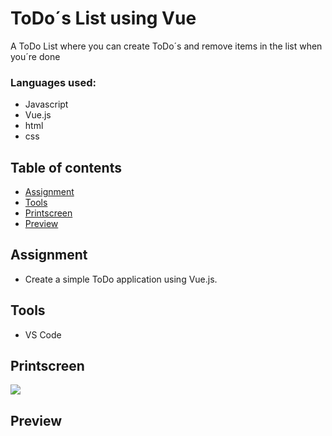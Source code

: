 # ToDo´s List using Vue

A ToDo List where you can create ToDo´s and remove items in the list when you´re done

### Languages used:

- Javascript
- Vue.js
- html
- css

## Table of contents

- [Assignment](#assignment)
- [Tools](#tools)
- [Printscreen](#printscreen)
- [Preview](#preview)

## Assignment

- Create a simple ToDo application using Vue.js.


## Tools

- VS Code

## Printscreen
<img src="img">

## Preview
<!--<img src="img/Screen-movie.mov" width=100%> ->

